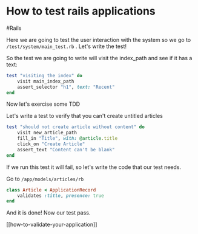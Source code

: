 # How to test rails applications
#Rails

Here we are going to test the user interaction with the system so we go to `/test/system/main_test.rb` .  Let's write the test!

So the test we are going to write will visit the index_path and see if it has a text:
```ruby
test "visiting the index" do
	visit main_index_path
	assert_selector "h1", text: "Recent"
end
```

Now let's exercise some TDD

Let's write a test to verify  that you can't create untitled articles

```ruby
test "should not create article without content" do
	visit new_article_path
	fill_in "Title", with: @article.title
	click_on "Create Article"
	assert_text "Content can't be blank"
end
```

If we run this test it will fail, so let's write the code that our test needs.

Go to `/app/models/articles/rb`
```ruby
class Article < ApplicationRecord
	validates :title, presence: true
end
```

And it is done! Now our test pass.

[[how-to-validate-your-application]]